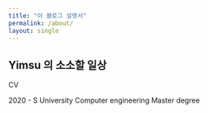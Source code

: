 ```yaml
---
title: "이 블로그 설명서"
permalink: /about/
layout: single
---
```


## Yimsu 의 소소할 일상 



CV

2020 - S University Computer engineering Master degree
